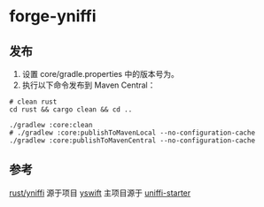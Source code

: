 # forge-yniffi

## 发布

1. 设置 core/gradle.properties 中的版本号为。
2. 执行以下命令发布到 Maven Central：

```shell
# clean rust
cd rust && cargo clean && cd ..

./gradlew :core:clean
# ./gradlew :core:publishToMavenLocal --no-configuration-cache
./gradlew :core:publishToMavenCentral --no-configuration-cache
```

## 参考
[rust/yniffi](rust/yniffi) 源于项目 [yswift](https://github.com/y-crdt/yswift)
主项目源于 [uniffi-starter](https://github.com/ianthetechie/uniffi-starter)
